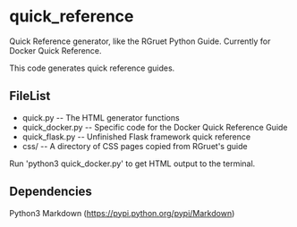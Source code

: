 quick_reference
===============

Quick Reference generator, like the RGruet Python Guide.  Currently for Docker Quick Reference.

This code generates quick reference guides.

FileList
--------

* quick.py -- The HTML generator functions
* quick_docker.py -- Specific code for the Docker Quick Reference Guide
* quick_flask.py -- Unfinished Flask framework quick reference
* css/ -- A directory of CSS pages copied from RGruet's guide

Run 'python3 quick_docker.py' to get HTML output to the terminal.

Dependencies
------------

Python3
Markdown (https://pypi.python.org/pypi/Markdown)
